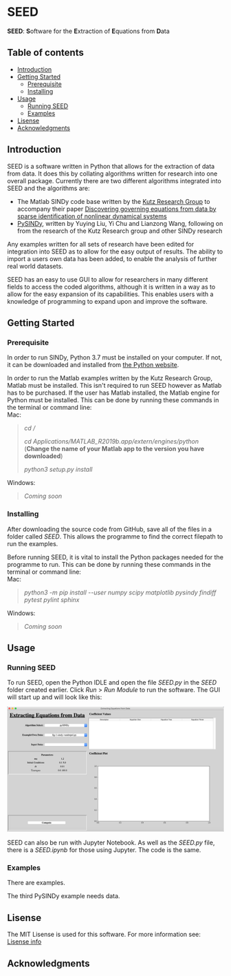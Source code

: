 # SEED
 
**SEED**: **S**oftware for the **E**xtraction of **E**quations from **D**ata

## Table of contents
* [Introduction](#introduction)
* [Getting Started](#getting-started)
	* [Prerequisite](#prerequisite)
	* [Installing](#installing)
* [Usage](#usage)
	* [Running SEED](#running-SEED)
	* [Examples](#examples)
* [Lisense](#lisense)
* [Acknowledgments](#acknowledgments)

## Introduction
SEED is a software written in Python that allows for the extraction of data from data. It does this by collating algorithms written for research into one overall package. Currently there are two different algorithms integrated into SEED and the algorithms are:

* The Matlab SINDy code base written by the [Kutz Research Group](https://faculty.washington.edu/kutz/page26/) to accompany their paper [Discovering governing equations from data by sparse identification of nonlinear dynamical systems](https://www.pnas.org/content/113/15/3932.abstract)
* [PySINDy](https://github.com/luckystarufo/pySINDy), written by Yuying Liu, Yi Chu and Lianzong Wang, following on from the research of the Kutz Research group and other SINDy research

Any examples written for all sets of research have been edited for integration into SEED as to allow for the easy output of results. The ability to import a users own data has been added, to enable the analysis of further real world datasets.

SEED has an easy to use GUI to allow for researchers in many different fields to access the coded algorithms, although it is written in a way as to allow for the easy expansion of its capabilities. This enables users with a knowledge of programming to expand upon and improve the software.

## Getting Started

### Prerequisite
In order to run SINDy, Python 3.7 must be installed on your computer. If not, it can be downloaded and installed from [the Python website](https://www.python.org/downloads/release/python-377/).

In order to run the Matlab examples written by the Kutz Research Group, Matlab must be installed. This isn't required to run SEED however as Matlab has to be purchased. If the user has Matlab installed, the Matlab engine for Python must be installed. This can be done by running these commands in the terminal or command line:
<br />Mac: 

> _cd /_
> 
> _cd Applications/MATLAB\_R2019b.app/extern/engines/python_
> <br />(**Change the name of your Matlab app to the version you have downloaded**)
> 
> _python3 setup.py install_

Windows:

> _Coming soon_

### Installing
After downloading the source code from GitHub, save all of the files in a folder called _SEED_. This allows the programme to find the correct filepath to run the examples.

Before running SEED, it is vital to install the Python packages needed for the programme to run. This can be done by running these commands in the terminal or command line:
<br />Mac: 

> _python3 -m pip install --user numpy scipy matplotlib pysindy findiff pytest pylint sphinx_

Windows:

> _Coming soon_

## Usage

### Running SEED
To run SEED, open the Python IDLE and open the file _SEED.py_ in the _SEED_ folder created earlier. Click _Run_ > _Run Module_ to run the software. The GUI will start up and will look like this:

![SEED GUI](GUI.png)

SEED can also be run with Jupyter Notebook. As well as the _SEED.py_ file, there is a _SEED.ipynb_ for those using Jupyter. The code is the same.

### Examples
There are examples.

The third PySINDy example needs data.

## Lisense
The MIT Lisense is used for this software. For more information see: [Lisense info](https://github.com/M-Vause/SEED/blob/master/LICENSE)

## Acknowledgments


